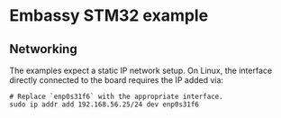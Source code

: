 # Embassy STM32 example

## Networking

The examples expect a static IP network setup.
On Linux, the interface directly connected to the board requires the IP added via:

```shell
# Replace `enp0s31f6` with the appropriate interface.
sudo ip addr add 192.168.56.25/24 dev enp0s31f6
```
